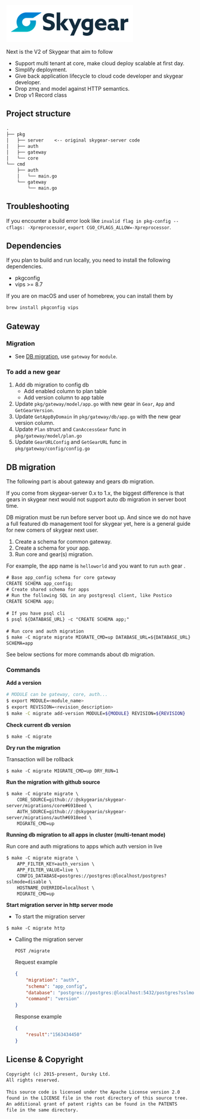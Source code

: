 ![Skygear Logo](.github/skygear-logo.png)

Next is the V2 of Skygear that aim to follow

- Support multi tenant at core, make cloud deploy scalable at first day.
- Simplify deployment.
- Give back application lifecycle to cloud code developer and skygear
  developer.
- Drop zmq and model against HTTP semantics.
- Drop v1 Record class

## Project structure

```
.
├── pkg
│   ├── server    <-- original skygear-server code
│   ├── auth
│   ├── gateway
│   └── core
└── cmd
    ├── auth
    │   └── main.go
    └── gateway
        └── main.go
```

## Troubleshooting

If you encounter a build error look like `invalid flag in pkg-config --cflags: -Xpreprocessor`, `export CGO_CFLAGS_ALLOW=-Xpreprocessor`.

## Dependencies

If you plan to build and run locally, you need to install the following dependencies.

- pkgconfig
- vips >= 8.7

If you are on macOS and user of homebrew, you can install them by

```sh
brew install pkgconfig vips
```

## Gateway

### Migration

- See [DB migration](#db-migration), use `gateway` for `module`.

### To add a new gear

1. Add db migration to config db
    - Add enabled column to plan table
    - Add version column to app table
1. Update `pkg/gateway/model/app.go` with new gear in `Gear`, `App` and `GetGearVersion`.
1. Update `GetAppByDomain` in `pkg/gateway/db/app.go` with the new gear version column.
1. Update `Plan` struct and `CanAccessGear` func in `pkg/gateway/model/plan.go`
1. Update `GearURLConfig` and `GetGearURL` func in `pkg/gateway/config/config.go`

## DB migration

The following part is about gateway and gears db migration.

If you come from skygear-server 0.x to 1.x, the biggest difference is that gears in skygear next would not support auto db migration in server boot time.

DB migration must be run before server boot up. And since we do not have a full featured db management tool for skygear yet, here is a general guide for new comers of skygear next user.

1. Create a schema for common gateway.
1. Create a schema for your app.
1. Run core and gear(s) migration.

For example, the app name is `helloworld` and you want to run `auth` gear .

```
# Base app_config schema for core gateway
CREATE SCHEMA app_config;
# Create shared schema for apps
# Run the following SQL in any postgresql client, like Postico
CREATE SCHEMA app;

# If you have psql cli
$ psql ${DATABASE_URL} -c "CREATE SCHEMA app;"

# Run core and auth migration
$ make -C migrate migrate MIGRATE_CMD=up DATABASE_URL=${DATABASE_URL} SCHEMA=app
```

See below sections for more commands about db migration.

### Commands

**Add a version**

```sh
# MODULE can be gateway, core, auth...
$ export MODULE=<module_name>
$ export REVISION=<revision_description>
$ make -C migrate add-version MODULE=${MODULE} REVISION=${REVISION}
```
**Check current db version**

```
$ make -C migrate
```

**Dry run the migration**

Transaction will be rollback

```
$ make -C migrate MIGRATE_CMD=up DRY_RUN=1
```

**Run the migration with github source**

```
$ make -C migrate migrate \
    CORE_SOURCE=github://:@skygeario/skygear-server/migrations/core#6918eed \
    AUTH_SOURCE=github://:@skygeario/skygear-server/migrations/auth#6918eed \
    MIGRATE_CMD=up
```

**Running db migration to all apps in cluster (multi-tenant mode)**

Run core and auth migrations to apps which auth version in live

```
$ make -C migrate migrate \
    APP_FILTER_KEY=auth_version \
    APP_FILTER_VALUE=live \
    CONFIG_DATABASE=postgres://postgres:@localhost/postgres?sslmode=disable \
    HOSTNAME_OVERRIDE=localhost \
    MIGRATE_CMD=up
```

**Start migration server in http server mode**

- To start the migration server

```
$ make -C migrate http
```

- Calling the migration server 

    ```
    POST /migrate
    ```

    Request example

    ```json
    {
        "migration": "auth",
        "schema": "app_config",
        "database": "postgres://postgres:@localhost:5432/postgres?sslmode=disable",
        "command": "version"
    }
    ```

    Response example

    ```json
    {
        "result":"1563434450"
    }
    ```

## License & Copyright

```
Copyright (c) 2015-present, Oursky Ltd.
All rights reserved.

This source code is licensed under the Apache License version 2.0
found in the LICENSE file in the root directory of this source tree.
An additional grant of patent rights can be found in the PATENTS
file in the same directory.

```
